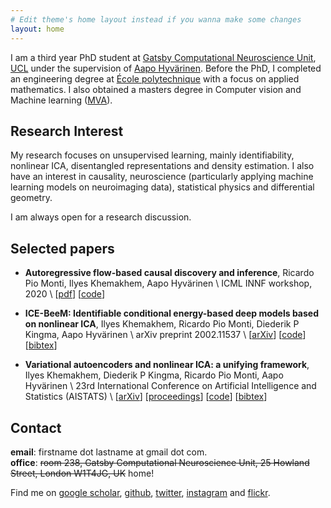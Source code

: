 ```yaml
---
# Edit theme's home layout instead if you wanna make some changes
layout: home
---
```


I am a third year PhD student at [Gatsby Computational Neuroscience Unit](http://www.gatsby.ucl.ac.uk/), [UCL](https://www.ucl.ac.uk/) under the supervision of [Aapo Hyvärinen](https://www.cs.helsinki.fi/u/ahyvarin/). Before the PhD, I completed an engineering degree at [École polytechnique](https://www.polytechnique.edu/en) with a focus on applied mathematics. I also obtained a masters degree in Computer vision and Machine learning ([MVA](https://math.ens-paris-saclay.fr/version-francaise/formations/master-mva/)).


## Research Interest

My research focuses on unsupervised learning, mainly identifiability, nonlinear ICA, disentangled representations and density estimation. I also have an interest in causality, neuroscience (particularly applying machine learning models on neuroimaging data), statistical physics and differential geometry.

I am always open for a research discussion.



## Selected papers
- **Autoregressive flow-based causal discovery and inference**, Ricardo Pio Monti, Ilyes Khemakhem, Aapo Hyvärinen \\
ICML INNF workshop, 2020 \\
\[[pdf](https://invertibleworkshop.github.io/accepted_papers/pdfs/28.pdf)\] \[[code](https://github.com/piomonti/AffineFlowCausalInf)\] 

- **ICE-BeeM: Identifiable conditional energy-based deep models based on nonlinear ICA**, Ilyes Khemakhem, Ricardo Pio Monti, Diederik P Kingma, Aapo Hyvärinen \\
arXiv preprint 2002.11537 \\
\[[arXiv](https://arxiv.org/abs/2002.11537)\] \[[code](https://github.com/ilkhem/icebeem)\] \[[bibtex](bib/icebeem)\]

- **Variational autoencoders and nonlinear ICA: a unifying framework**, Ilyes Khemakhem, Diederik P Kingma, Ricardo Pio Monti, Aapo Hyvärinen \\
23rd International Conference on Artificial Intelligence and Statistics (AISTATS) \\
\[[arXiv](https://arxiv.org/abs/1907.04809)\] \[[proceedings](http://proceedings.mlr.press/v108/khemakhem20a/khemakhem20a.pdf)\] \[[code](https://github.com/ilkhem/icebeem/tree/master/models/ivae)\] \[[bibtex](bib/ivae)\]



## Contact
**email**: firstname dot lastname at gmail dot com. <br/>
**office**: ~~room 238, Gatsby Computational Neuroscience Unit, 25 Howland Street, London W1T4JG, UK~~ home!


Find me on [google scholar](https://scholar.google.fr/citations?user=MBM_oOUAAAAJ&hl=en), [github](https://github.com/ilkhem), [twitter](https://twitter.com/ilkhem), [instagram](https://www.instagram.com/layskh/) and [flickr](https://www.flickr.com/photos/khemakhem/).
